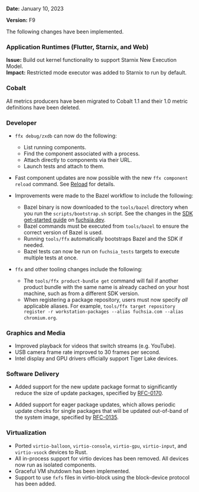 **Date:** January 10, 2023

**Version:** F9

The following changes have been implemented.

### Application Runtimes (Flutter, Starnix, and Web)

**Issue:** Build out kernel functionality to support Starnix New Execution Model.  
**Impact:** Restricted mode executor was added to Starnix to run by default.

### Cobalt

All metrics producers have been migrated to Cobalt 1.1 and their 1.0 metric definitions have been deleted.

### Developer

-   `ffx debug/zxdb` can now do the following:
    -   List running components.
    -   Find the component associated with a process.
    -   Attach directly to components via their URL.
    -   Launch tests and attach to them.

-   Fast component updates are now possible with the new `ffx component reload` command. See [Reload](/development/components/run.md#reloading) for details.

-   Improvements were made to the Bazel workflow to include the following:
    -   Bazel binary is now downloaded to the `tools/bazel` directory when you run the `scripts/bootstrap.sh` script. See the changes in the [SDK get-started guide](/get-started/sdk/index.md) on [fuchsia.dev](http://fuchsia.dev/).
    -   Bazel commands must be executed from `tools/bazel` to ensure the correct version of Bazel is used.
    -   Running `tools/ffx` automatically bootstraps Bazel and the SDK if needed.
    -   Bazel tests can now be run on `fuchsia_tests` targets to execute multiple tests at once.
-   `ffx` and other tooling changes include the following:
    -   The ``tools/ffx product-bundle get`` command will fail if another product bundle with the same name is already cached on your host machine, such as from a different SDK version.
    -   When registering a package repository, users must now specify *all* applicable aliases. For example, `tools/ffx target repository register -r workstation-packages --alias fuchsia.com --alias chromium.org`.

### Graphics and Media

-   Improved playback for videos that switch streams (e.g. YouTube).
-   USB camera frame rate improved to 30 frames per second.
-   Intel display and GPU drivers officially support Tiger Lake devices.

### Software Delivery

-   Added support for the new update package format to significantly reduce the size of update packages, specified by [RFC-0170](/contribute/governance/rfcs/0170_remove_binary_images_from_the_update_package.md).

-   Added support for eager package updates, which allows periodic update checks for single packages that will be updated out-of-band of the system image, specified by [RFC-0135](/contribute/governance/rfcs/0135_package_abi_revision.md).

### Virtualization

-   Ported `virtio-balloon`, `virtio-console`, `virtio-gpu`, `virtio-input`, and `virtio-vsock` devices to Rust.
-   All in-process support for virtio devices has been removed. All devices now run as isolated components.
-   Graceful VM shutdown has been implemented.
-   Support to use `fxfs` files in virtio-block using the block-device protocol has been added.